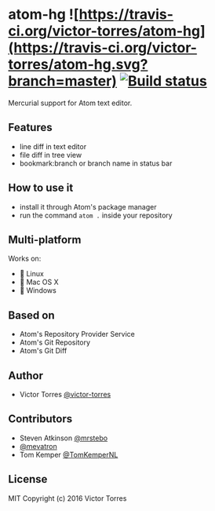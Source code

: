 # atom-hg ![https://travis-ci.org/victor-torres/atom-hg](https://travis-ci.org/victor-torres/atom-hg.svg?branch=master) [![Build status](https://ci.appveyor.com/api/projects/status/25oeerwheu1w1gom?svg=true)](https://ci.appveyor.com/project/victor-torres/atom-hg)

Mercurial support for Atom text editor.

## Features

- line diff in text editor
- file diff in tree view
- bookmark:branch or branch name in status bar

## How to use it

- install it through Atom's package manager
- run the command `atom .` inside your repository

## Multi-platform

Works on:

- 🐧 Linux
- 🍎 Mac OS X
- 🏁 Windows

## Based on

- Atom's Repository Provider Service
- Atom's Git Repository
- Atom's Git Diff

## Author

- Victor Torres [@victor-torres](https://github.com/victor-torres)

## Contributors

- Steven Atkinson [@mrstebo](https://github.com/mrstebo)
- [@mevatron](https://github.com/mevatron)
- Tom Kemper [@TomKemperNL](https://github.com/TomKemperNL)

## License

MIT Copyright (c) 2016 Victor Torres
